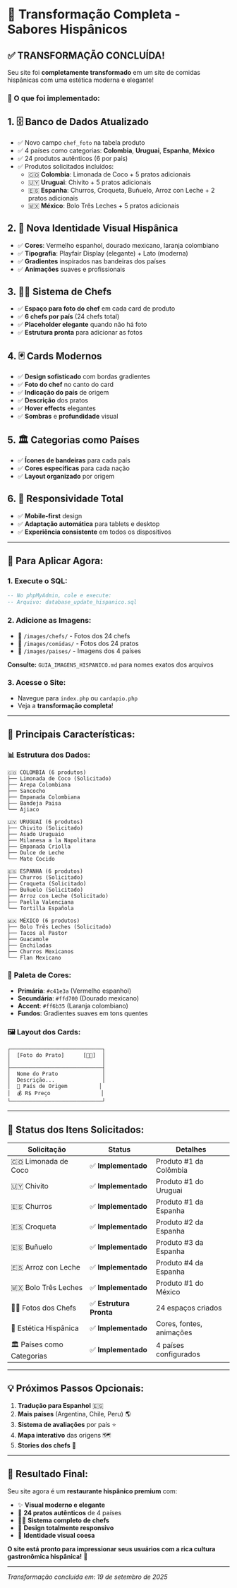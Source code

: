 # 🌮 Transformação Completa - Sabores Hispânicos

## ✅ TRANSFORMAÇÃO CONCLUÍDA!

Seu site foi **completamente transformado** em um site de comidas hispânicas com uma estética moderna e elegante! 

### 🎯 O que foi implementado:

## 1. 🗄️ **Banco de Dados Atualizado**
- ✅ Novo campo `chef_foto` na tabela produto
- ✅ 4 países como categorias: **Colombia**, **Uruguai**, **Espanha**, **México**
- ✅ 24 produtos autênticos (6 por país)
- ✅ Produtos solicitados incluídos:
  - 🇨🇴 **Colombia**: Limonada de Coco + 5 pratos adicionais
  - 🇺🇾 **Uruguai**: Chivito + 5 pratos adicionais
  - 🇪🇸 **Espanha**: Churros, Croqueta, Buñuelo, Arroz con Leche + 2 pratos adicionais
  - 🇲🇽 **México**: Bolo Três Leches + 5 pratos adicionais

## 2. 🎨 **Nova Identidade Visual Hispânica**
- ✅ **Cores**: Vermelho espanhol, dourado mexicano, laranja colombiano
- ✅ **Tipografia**: Playfair Display (elegante) + Lato (moderna)
- ✅ **Gradientes** inspirados nas bandeiras dos países
- ✅ **Animações** suaves e profissionais

## 3. 🧑‍🍳 **Sistema de Chefs**
- ✅ **Espaço para foto do chef** em cada card de produto
- ✅ **6 chefs por país** (24 chefs total)
- ✅ **Placeholder elegante** quando não há foto
- ✅ **Estrutura pronta** para adicionar as fotos

## 4. 🃏 **Cards Modernos**
- ✅ **Design sofisticado** com bordas gradientes
- ✅ **Foto do chef** no canto do card
- ✅ **Indicação do país** de origem
- ✅ **Descrição** dos pratos
- ✅ **Hover effects** elegantes
- ✅ **Sombras** e **profundidade** visual

## 5. 🏛️ **Categorias como Países**
- ✅ **Ícones de bandeiras** para cada país
- ✅ **Cores específicas** para cada nação
- ✅ **Layout organizado** por origem

## 6. 📱 **Responsividade Total**
- ✅ **Mobile-first** design
- ✅ **Adaptação automática** para tablets e desktop
- ✅ **Experiência consistente** em todos os dispositivos

---

## 🚀 **Para Aplicar Agora:**

### 1. **Execute o SQL:**
```sql
-- No phpMyAdmin, cole e execute:
-- Arquivo: database_update_hispanico.sql
```

### 2. **Adicione as Imagens:**
- 📁 `/images/chefs/` - Fotos dos 24 chefs
- 📁 `/images/comidas/` - Fotos dos 24 pratos
- 📁 `/images/paises/` - Imagens dos 4 países

**Consulte:** `GUIA_IMAGENS_HISPANICO.md` para nomes exatos dos arquivos

### 3. **Acesse o Site:**
- Navegue para `index.php` ou `cardapio.php`
- Veja a **transformação completa**!

---

## 🌟 **Principais Características:**

### 📊 **Estrutura dos Dados:**
```
🇨🇴 COLOMBIA (6 produtos)
├── Limonada de Coco (Solicitado)
├── Arepa Colombiana
├── Sancocho
├── Empanada Colombiana
├── Bandeja Paisa
└── Ajiaco

🇺🇾 URUGUAI (6 produtos)
├── Chivito (Solicitado)
├── Asado Uruguaio
├── Milanesa a la Napolitana
├── Empanada Criolla
├── Dulce de Leche
└── Mate Cocido

🇪🇸 ESPANHA (6 produtos)
├── Churros (Solicitado)
├── Croqueta (Solicitado)
├── Buñuelo (Solicitado)
├── Arroz con Leche (Solicitado)
├── Paella Valenciana
└── Tortilla Española

🇲🇽 MÉXICO (6 produtos)
├── Bolo Três Leches (Solicitado)
├── Tacos al Pastor
├── Guacamole
├── Enchiladas
├── Churros Mexicanos
└── Flan Mexicano
```

### 🎨 **Paleta de Cores:**
- **Primária**: `#c41e3a` (Vermelho espanhol)
- **Secundária**: `#ffd700` (Dourado mexicano)
- **Accent**: `#ff6b35` (Laranja colombiano)
- **Fundos**: Gradientes suaves em tons quentes

### 🖼️ **Layout dos Cards:**
```
┌─────────────────────────────┐
│  [Foto do Prato]      [👨‍🍳]  │
│                             │
├─────────────────────────────┤
│  Nome do Prato              │
│  Descrição...               │
│  📍 País de Origem          │
│  💰 R$ Preço                │
└─────────────────────────────┘
```

---

## 🎯 **Status dos Itens Solicitados:**

| Solicitação | Status | Detalhes |
|-------------|--------|----------|
| 🇨🇴 Limonada de Coco | ✅ **Implementado** | Produto #1 da Colômbia |
| 🇺🇾 Chivito | ✅ **Implementado** | Produto #1 do Uruguai |
| 🇪🇸 Churros | ✅ **Implementado** | Produto #1 da Espanha |
| 🇪🇸 Croqueta | ✅ **Implementado** | Produto #2 da Espanha |
| 🇪🇸 Buñuelo | ✅ **Implementado** | Produto #3 da Espanha |
| 🇪🇸 Arroz con Leche | ✅ **Implementado** | Produto #4 da Espanha |
| 🇲🇽 Bolo Três Leches | ✅ **Implementado** | Produto #1 do México |
| 👨‍🍳 Fotos dos Chefs | ✅ **Estrutura Pronta** | 24 espaços criados |
| 🎨 Estética Hispânica | ✅ **Implementado** | Cores, fontes, animações |
| 🏛️ Países como Categorias | ✅ **Implementado** | 4 países configurados |

---

## 💡 **Próximos Passos Opcionais:**

1. **Tradução para Espanhol** 🇪🇸
2. **Mais países** (Argentina, Chile, Peru) 🌎
3. **Sistema de avaliações** por país ⭐
4. **Mapa interativo** das origens 🗺️
5. **Stories dos chefs** 📖

---

## 🎉 **Resultado Final:**

Seu site agora é um **restaurante hispânico premium** com:
- ✨ **Visual moderno e elegante**
- 🌮 **24 pratos autênticos** de 4 países
- 👨‍🍳 **Sistema completo de chefs**
- 📱 **Design totalmente responsivo**
- 🎨 **Identidade visual coesa**

**O site está pronto para impressionar seus usuários com a rica cultura gastronômica hispânica!** 🌟

---

*Transformação concluída em: 19 de setembro de 2025*